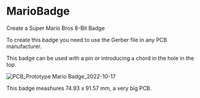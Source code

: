 # MarioBadge
Create a Super Mario Bros 8-Bit Badge

To create this badge you need to use the Gerber file in any PCB manufacturer.

This badge can be used with a pin or introducing a chord in the hole in the top.

![PCB_Prototype Mario Badge_2022-10-17](https://user-images.githubusercontent.com/69008744/196289063-2529dc4e-790c-41d4-8327-7938a04f3c13.png)

This badge meashures 74.93 x 91.57 mm, a very big PCB.
